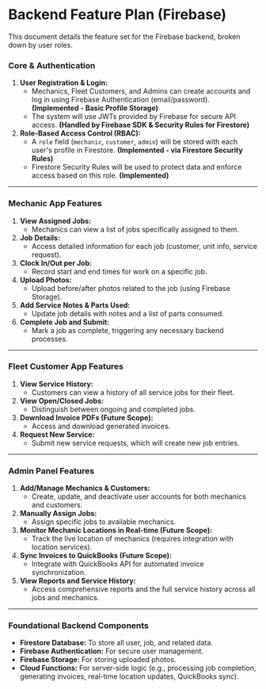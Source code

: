 # Backend Feature Plan (Firebase)

This document details the feature set for the Firebase backend, broken down by user roles.

### Core & Authentication

1.  **User Registration & Login:**
    -   Mechanics, Fleet Customers, and Admins can create accounts and log in using Firebase Authentication (email/password). **(Implemented - Basic Profile Storage)**
    -   The system will use JWTs provided by Firebase for secure API access. **(Handled by Firebase SDK & Security Rules for Firestore)**
2.  **Role-Based Access Control (RBAC):**
    -   A `role` field (`mechanic`, `customer`, `admin`) will be stored with each user's profile in Firestore. **(Implemented - via Firestore Security Rules)**
    -   Firestore Security Rules will be used to protect data and enforce access based on this role. **(Implemented)**

---

### Mechanic App Features

1.  **View Assigned Jobs:**
    -   Mechanics can view a list of jobs specifically assigned to them.
2.  **Job Details:**
    -   Access detailed information for each job (customer, unit info, service request).
3.  **Clock In/Out per Job:**
    -   Record start and end times for work on a specific job.
4.  **Upload Photos:**
    -   Upload before/after photos related to the job (using Firebase Storage).
5.  **Add Service Notes & Parts Used:**
    -   Update job details with notes and a list of parts consumed.
6.  **Complete Job and Submit:**
    -   Mark a job as complete, triggering any necessary backend processes.

---

### Fleet Customer App Features

1.  **View Service History:**
    -   Customers can view a history of all service jobs for their fleet.
2.  **View Open/Closed Jobs:**
    -   Distinguish between ongoing and completed jobs.
3.  **Download Invoice PDFs (Future Scope):**
    -   Access and download generated invoices.
4.  **Request New Service:**
    -   Submit new service requests, which will create new job entries.

---

### Admin Panel Features

1.  **Add/Manage Mechanics & Customers:**
    -   Create, update, and deactivate user accounts for both mechanics and customers.
2.  **Manually Assign Jobs:**
    -   Assign specific jobs to available mechanics.
3.  **Monitor Mechanic Locations in Real-time (Future Scope):**
    -   Track the live location of mechanics (requires integration with location services).
4.  **Sync Invoices to QuickBooks (Future Scope):**
    -   Integrate with QuickBooks API for automated invoice synchronization.
5.  **View Reports and Service History:**
    -   Access comprehensive reports and the full service history across all jobs and mechanics.

---

### Foundational Backend Components

*   **Firestore Database:** To store all user, job, and related data.
*   **Firebase Authentication:** For secure user management.
*   **Firebase Storage:** For storing uploaded photos.
*   **Cloud Functions:** For server-side logic (e.g., processing job completion, generating invoices, real-time location updates, QuickBooks sync).